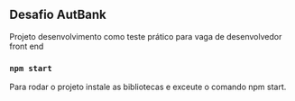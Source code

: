 ## Desafio AutBank

Projeto desenvolvimento como teste prático para vaga de desenvolvedor front end

### `npm start`

Para rodar o projeto instale as bibliotecas e exceute o comando npm start.

